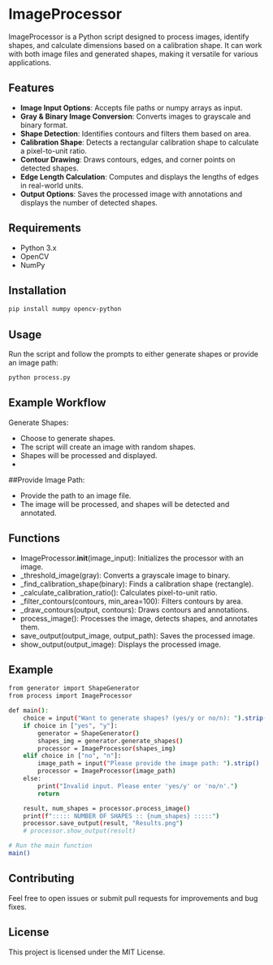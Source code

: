 # ImageProcessor

ImageProcessor is a Python script designed to process images, identify shapes, and calculate dimensions based on a calibration shape. It can work with both image files and generated shapes, making it versatile for various applications.

## Features

- **Image Input Options**: Accepts file paths or numpy arrays as input.
- **Gray & Binary Image Conversion**: Converts images to grayscale and binary format.
- **Shape Detection**: Identifies contours and filters them based on area.
- **Calibration Shape**: Detects a rectangular calibration shape to calculate a pixel-to-unit ratio.
- **Contour Drawing**: Draws contours, edges, and corner points on detected shapes.
- **Edge Length Calculation**: Computes and displays the lengths of edges in real-world units.
- **Output Options**: Saves the processed image with annotations and displays the number of detected shapes.

## Requirements

- Python 3.x
- OpenCV
- NumPy

## Installation

```bash
pip install numpy opencv-python
```

## Usage
Run the script and follow the prompts to either generate shapes or provide an image path:

```bash
python process.py
```

## Example Workflow
Generate Shapes:
- Choose to generate shapes.
- The script will create an image with random shapes.
- Shapes will be processed and displayed.
- 
##Provide Image Path:
- Provide the path to an image file.
- The image will be processed, and shapes will be detected and annotated.
  
## Functions
- ImageProcessor.__init__(image_input): Initializes the processor with an image.
- _threshold_image(gray): Converts a grayscale image to binary.
- _find_calibration_shape(binary): Finds a calibration shape (rectangle).
- _calculate_calibration_ratio(): Calculates pixel-to-unit ratio.
- _filter_contours(contours, min_area=100): Filters contours by area.
- _draw_contours(output, contours): Draws contours and annotations.
- process_image(): Processes the image, detects shapes, and annotates them.
- save_output(output_image, output_path): Saves the processed image.
- show_output(output_image): Displays the processed image.

## Example

```bash
from generator import ShapeGenerator
from process import ImageProcessor

def main():
    choice = input("Want to generate shapes? (yes/y or no/n): ").strip().lower()
    if choice in ["yes", "y"]:
        generator = ShapeGenerator()
        shapes_img = generator.generate_shapes()
        processor = ImageProcessor(shapes_img)
    elif choice in ["no", "n"]:
        image_path = input("Please provide the image path: ").strip()
        processor = ImageProcessor(image_path)
    else:
        print("Invalid input. Please enter 'yes/y' or 'no/n'.")
        return

    result, num_shapes = processor.process_image()
    print(f"::::: NUMBER OF SHAPES :: {num_shapes} :::::")
    processor.save_output(result, "Results.png")
    # processor.show_output(result)

# Run the main function
main()
```

## Contributing
Feel free to open issues or submit pull requests for improvements and bug fixes.

## License
This project is licensed under the MIT License.
